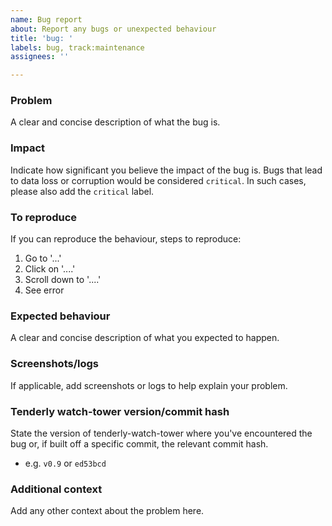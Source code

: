 ```yaml
---
name: Bug report
about: Report any bugs or unexpected behaviour
title: 'bug: '
labels: bug, track:maintenance
assignees: ''

---
```


### Problem
A clear and concise description of what the bug is.

### Impact
Indicate how significant you believe the impact of the bug is. Bugs that lead to data loss or corruption would be considered `critical`. In such cases, please also add the `critical` label.

### To reproduce
If you can reproduce the behaviour, steps to reproduce:
1. Go to '...'
2. Click on '....'
3. Scroll down to '....'
4. See error

### Expected behaviour
A clear and concise description of what you expected to happen.

### Screenshots/logs
If applicable, add screenshots or logs to help explain your problem.

### Tenderly watch-tower version/commit hash
State the version of tenderly-watch-tower where you've encountered the bug or, if built off a specific commit, the relevant commit hash.
- e.g. `v0.9` or `ed53bcd`

### Additional context
Add any other context about the problem here.
